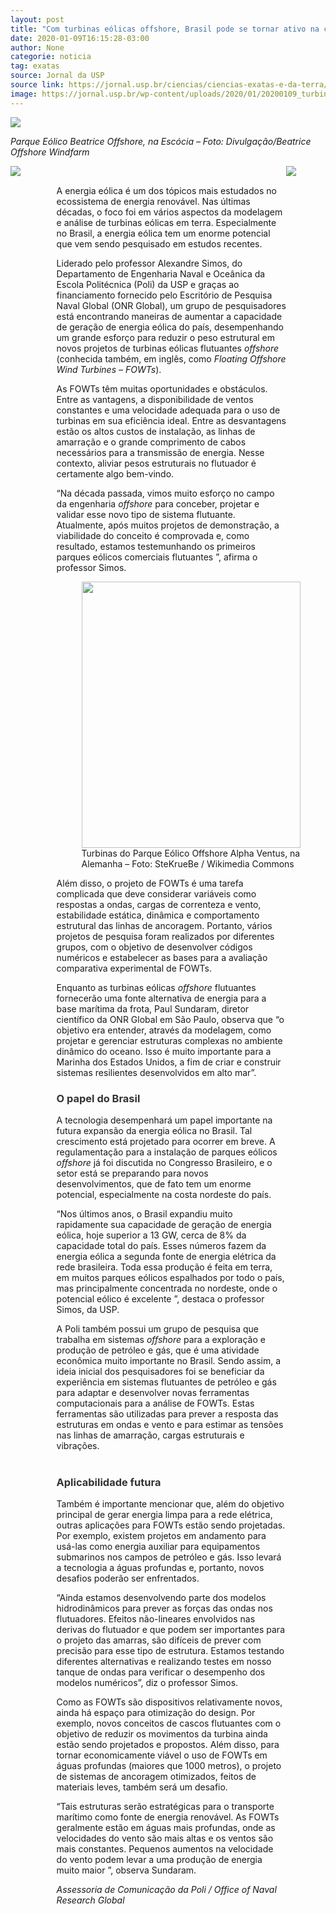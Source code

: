```yaml
---
layout: post
title: "Com turbinas eólicas offshore, Brasil pode se tornar ativo na corrida pela energia limpa"
date: 2020-01-09T16:15:28-03:00
author: None
categorie: noticia
tag: exatas
source: Jornal da USP
source link: https://jornal.usp.br/ciencias/ciencias-exatas-e-da-terra/com-turbinas-eolicas-offshore-brasil-pode-se-tornar-ativo-na-corrida-pela-energia-limpa/
image: https://jornal.usp.br/wp-content/uploads/2020/01/20200109_turbina_eolica_flutuante_1130px.jpg
---
```

![](https://jornal.usp.br/wp-content/uploads/2020/01/20200109_turbina_eolica_flutuante_1130px.jpg)
<p><em>Parque Eólico Beatrice Offshore, na Escócia – Foto: Divulgação/Beatrice Offshore Windfarm</em></p>
<div class="csRow">
<div class="csColumnGap" style="margin: 0px; padding: 0px; float: left; width: 14.6%;"><img src="https://jornal.usp.br/wp-content/plugins/advanced-wp-columns/assets/js/plugins/views/img/1x1-pixel.png" style="border: none;"/></div>
<div class="csColumn" data-csendpoint="840" data-csid="4d237cfd-5f7e-546a-9e82-85b8388e20a9" data-csstartpoint="140" data-cswidth="72.9%" style="margin: 0px; padding: 0px; float: left; width: 72.9%;">
<p><span style="color: #ffffff;">.</span><br/>
A energia eólica é um dos tópicos mais estudados no ecossistema de energia renovável. Nas últimas décadas, o foco foi em vários aspectos da modelagem e análise de turbinas eólicas em terra. Especialmente no Brasil, a energia eólica tem um enorme potencial que vem sendo pesquisado em estudos recentes.</p>
<p>Liderado pelo professor Alexandre Simos, do Departamento de Engenharia Naval e Oceânica da Escola Politécnica (Poli) da USP e graças ao financiamento fornecido pelo Escritório de Pesquisa Naval Global (ONR Global), um grupo de pesquisadores está encontrando maneiras de aumentar a capacidade de geração de energia eólica do país, desempenhando um grande esforço para reduzir o peso estrutural em novos projetos de turbinas eólicas flutuantes <em>offshore</em> (conhecida também, em inglês, como <em>Floating Offshore Wind Turbines – FOWTs</em>).</p>
<p>As FOWTs têm muitas oportunidades e obstáculos. Entre as vantagens, a disponibilidade de ventos constantes e uma velocidade adequada para o uso de turbinas em sua eficiência ideal. Entre as desvantagens estão os altos custos de instalação, as linhas de amarração e o grande comprimento de cabos necessários para a transmissão de energia. Nesse contexto, aliviar pesos estruturais no flutuador é certamente algo bem-vindo.</p>
<p>“Na década passada, vimos muito esforço no campo da engenharia <em>offshore</em> para conceber, projetar e validar esse novo tipo de sistema flutuante. Atualmente, após muitos projetos de demonstração, a viabilidade do conceito é comprovada e, como resultado, estamos testemunhando os primeiros parques eólicos comerciais flutuantes ”, afirma o professor Simos.</p>
<figure aria-describedby="caption-attachment-295852" class="wp-caption alignright" id="attachment_295852" style="width: 350px"><img alt="" class="wp-image-295852" data-id="295852" height="426" sizes="(max-width: 350px) 100vw, 350px" src="https://jornal.usp.br/wp-content/uploads/2020/01/20200109_00_turbina_eolica_flutuante2.jpg" srcset="https://jornal.usp.br/wp-content/uploads/2020/01/20200109_00_turbina_eolica_flutuante2.jpg 500w, https://jornal.usp.br/wp-content/uploads/2020/01/20200109_00_turbina_eolica_flutuante2-246x300.jpg 246w" width="350"/><figcaption class="wp-caption-text" id="caption-attachment-295852">Turbinas do Parque Eólico Offshore Alpha Ventus, na Alemanha – Foto: SteKrueBe / Wikimedia Commons</figcaption></figure>
<p>Além disso, o projeto de FOWTs é uma tarefa complicada que deve considerar variáveis como respostas a ondas, cargas de correnteza e vento, estabilidade estática, dinâmica e comportamento estrutural das linhas de ancoragem. Portanto, vários projetos de pesquisa foram realizados por diferentes grupos, com o objetivo de desenvolver códigos numéricos e estabelecer as bases para a avaliação comparativa experimental de FOWTs.</p>
<p>Enquanto as turbinas eólicas <em>offshore</em> flutuantes fornecerão uma fonte alternativa de energia para a base marítima da frota, Paul Sundaram, diretor científico da ONR Global em São Paulo, observa que “o objetivo era entender, através da modelagem, como projetar e gerenciar estruturas complexas no ambiente dinâmico do oceano. Isso é muito importante para a Marinha dos Estados Unidos, a fim de criar e construir sistemas resilientes desenvolvidos em alto mar”.</p>
<h3><span style="color: #333333;">O papel do Brasil</span></h3>
<p>A tecnologia desempenhará um papel importante na futura expansão da energia eólica no Brasil. Tal crescimento está projetado para ocorrer em breve. A regulamentação para a instalação de parques eólicos <em>offshore</em> já foi discutida no Congresso Brasileiro, e o setor está se preparando para novos desenvolvimentos, que de fato tem um enorme potencial, especialmente na costa nordeste do país.</p>
<p>“Nos últimos anos, o Brasil expandiu muito rapidamente sua capacidade de geração de energia eólica, hoje superior a 13 GW, cerca de 8% da capacidade total do país. Esses números fazem da energia eólica a segunda fonte de energia elétrica da rede brasileira. Toda essa produção é feita em terra, em muitos parques eólicos espalhados por todo o país, mas principalmente concentrada no nordeste, onde o potencial eólico é excelente ”, destaca o professor Simos, da USP.</p>
<p>A Poli também possui um grupo de pesquisa que trabalha em sistemas <em>offshore</em> para a exploração e produção de petróleo e gás, que é uma atividade econômica muito importante no Brasil. Sendo assim, a ideia inicial dos pesquisadores foi se beneficiar da experiência em sistemas flutuantes de petróleo e gás para adaptar e desenvolver novas ferramentas computacionais para a análise de FOWTs. Estas ferramentas são utilizadas para prever a resposta das estruturas em ondas e vento e para estimar as tensões nas linhas de amarração, cargas estruturais e vibrações.<br/>
<span style="color: #ffffff;">.</span></p>
<h3><span style="color: #333333;">Aplicabilidade futura</span></h3>
<p>Também é importante mencionar que, além do objetivo principal de gerar energia limpa para a rede elétrica, outras aplicações para FOWTs estão sendo projetadas. Por exemplo, existem projetos em andamento para usá-las como energia auxiliar para equipamentos submarinos nos campos de petróleo e gás. Isso levará a tecnologia a águas profundas e, portanto, novos desafios poderão ser enfrentados.</p>
<p>“Ainda estamos desenvolvendo parte dos modelos hidrodinâmicos para prever as forças das ondas nos flutuadores. Efeitos não-lineares envolvidos nas derivas do flutuador e que podem ser importantes para o projeto das amarras, são difíceis de prever com precisão para esse tipo de estrutura. Estamos testando diferentes alternativas e realizando testes em nosso tanque de ondas para verificar o desempenho dos modelos numéricos”, diz o professor Simos.</p>
<p>Como as FOWTs são dispositivos relativamente novos, ainda há espaço para otimização do design. Por exemplo, novos conceitos de cascos flutuantes com o objetivo de reduzir os movimentos da turbina ainda estão sendo projetados e propostos. Além disso, para tornar economicamente viável o uso de FOWTs em águas profundas (maiores que 1000 metros), o projeto de sistemas de ancoragem otimizados, feitos de materiais leves, também será um desafio.</p>
<p>“Tais estruturas serão estratégicas para o transporte marítimo como fonte de energia renovável. As FOWTs geralmente estão em águas mais profundas, onde as velocidades do vento são mais altas e os ventos são mais constantes. Pequenos aumentos na velocidade do vento podem levar a uma produção de energia muito maior ”, observa Sundaram.</p>
<p><em>Assessoria de Comunicação da Poli / Office of Naval Research Global</em></p>
</div>
<div class="csColumnGap" style="margin: 0px; padding: 0px; float: left; width: 12.5%;"><img src="https://jornal.usp.br/wp-content/plugins/advanced-wp-columns/assets/js/plugins/views/img/1x1-pixel.png" style="border: none;"/></div>
<div style="clear: both; float: none; display: block; visibility: hidden; width: 0px; font-size: 0px; line-height: 0;"></div>
</div>
